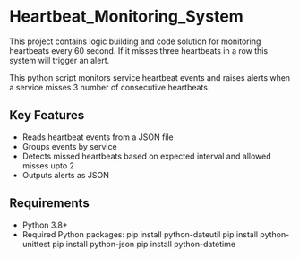 # Heartbeat_Monitoring_System
This project contains logic building and code solution for monitoring heartbeats every 60 second. If it misses three heartbeats in a row this system will trigger an alert.

This python script monitors service heartbeat events and raises alerts when a service misses 3 number of consecutive heartbeats.

## Key Features
- Reads heartbeat events from a JSON file
- Groups events by service
- Detects missed heartbeats based on expected interval and allowed misses upto 2 
- Outputs alerts as JSON

## Requirements
- Python 3.8+
- Required Python packages:
  pip install python-dateutil
  pip install python-unittest
  pip install python-json 
  pip install python-datetime
